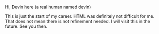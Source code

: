 Hi, Devin here (a real human named devin)

This is just the start of my career. HTML was definitely not difficult for me. That does not mean there is not refinement needed. I will visit this in the future. See you then.